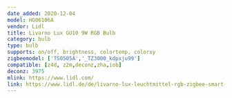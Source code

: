 ```yaml
---
date_added: 2020-12-04
model: HG06106A
vendor: Lidl
title: Livarno Lux GU10 9W RGB Bulb
category: bulb
type: bulb
supports: on/off, brightness, colortemp, colorxy
zigbeemodel: ['TS0505A','_TZ3000_kdpxju99']
compatible: [z4d, z2m,deconz,zha,iob]
deconz: 3975
mlink: https://www.lidl.com/
link: https://www.lidl.de/de/livarno-lux-leuchtmittel-rgb-zigbee-smart-home-dimmbar/p354569
---
```


